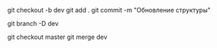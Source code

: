 ﻿git checkout -b dev
git add .
git commit -m "Обновление структуры"

git branch -D dev

git checkout master
git merge dev

